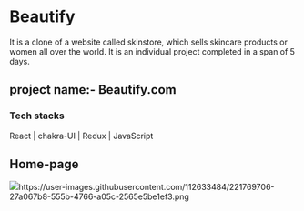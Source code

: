 # Beautify
It is a clone of  a website called skinstore, which sells skincare products or women all over the world. It is an individual project completed in a span of 5 days.
<h2>project name:- Beautify.com</h2>
<h3>Tech stacks</h3>
React | chakra-UI | Redux | JavaScript

<h2>Home-page</h2>
<image src="https://user-images.githubusercontent.com/112633484/221769706-27a067b8-555b-4766-a05c-2565e5be1ef3.png">https://user-images.githubusercontent.com/112633484/221769706-27a067b8-555b-4766-a05c-2565e5be1ef3.png</image>
